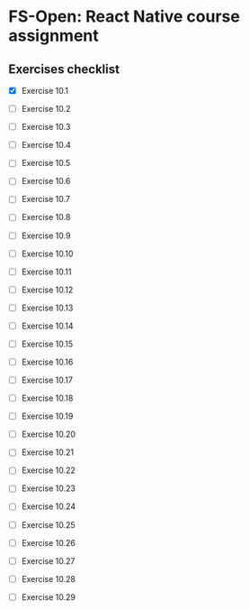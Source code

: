 # FS-Open: React Native course assignment




## Exercises checklist

- [x] Exercise 10.1
- [ ] Exercise 10.2
- [ ] Exercise 10.3
- [ ] Exercise 10.4
- [ ] Exercise 10.5
- [ ] Exercise 10.6
- [ ] Exercise 10.7
- [ ] Exercise 10.8
- [ ] Exercise 10.9
- [ ] Exercise 10.10
- [ ] Exercise 10.11
- [ ] Exercise 10.12
- [ ] Exercise 10.13
- [ ] Exercise 10.14
- [ ] Exercise 10.15
- [ ] Exercise 10.16
- [ ] Exercise 10.17
- [ ] Exercise 10.18
- [ ] Exercise 10.19
- [ ] Exercise 10.20
- [ ] Exercise 10.21
- [ ] Exercise 10.22
- [ ] Exercise 10.23
- [ ] Exercise 10.24
- [ ] Exercise 10.25
- [ ] Exercise 10.26
- [ ] Exercise 10.27
- [ ] Exercise 10.28
- [ ] Exercise 10.29

